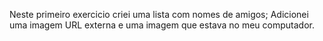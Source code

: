 Neste primeiro exercicio criei uma lista com nomes de amigos;
Adicionei uma imagem URL externa e uma imagem que estava no meu computador.